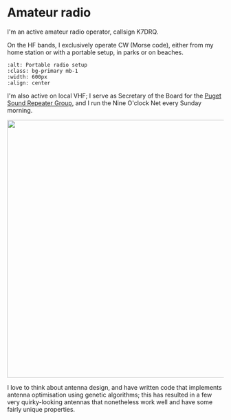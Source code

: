 # Amateur radio

I'm an active amateur radio operator, callsign K7DRQ.

On the HF bands, I exclusively operate CW (Morse code), either from my home station or with a portable setup, in parks or on beaches.

```{image} ../images/portable_radio.jpg
:alt: Portable radio setup
:class: bg-primary mb-1
:width: 600px
:align: center
```

I'm also active on local VHF; I serve as Secretary of the Board for the [Puget Sound Repeater Group](https://web.psrg.org/), and I run the Nine O'clock Net every Sunday morning.

<a href="./assets/images/radio_beach.jpg"><img src="./assets/images/radio_beach.jpg" width="600px"></a>

I love to think about antenna design, and have written code that implements antenna optimisation using genetic algorithms; this has resulted in a few very quirky-looking antennas that nonetheless work well and have some fairly unique properties.

